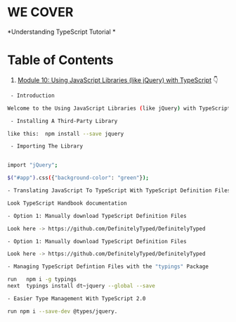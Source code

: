 # WE COVER

*Understanding TypeScript Tutorial *

# Table of Contents


1. [Module 10: Using JavaScript Libraries (like jQuery) with TypeScript]() 👇

	 
```bash
 - Introduction

Welcome to the Using JavaScript Libraries (like jQuery) with TypeScript.
```


```bash
 - Installing A Third-Party Library

like this:  npm install --save jquery
```

```bash
 - Importing The Library


import "jQuery";

$("#app").css({"background-color": "green"});
```


```bash
- Translating JavaScript To TypeScript With TypeScript Definition Files

Look TypeScript Handbook documentation
```


```bash
- Option 1: Manually download TypeScript Definition Files

Look here -> https://github.com/DefinitelyTyped/DefinitelyTyped
```


```bash
- Option 1: Manually download TypeScript Definition Files

Look here -> https://github.com/DefinitelyTyped/DefinitelyTyped
```


```bash
- Managing TypeScript Defintion Files with the "typings" Package

run   npm i -g typings
next  typings install dt~jquery --global --save
```


```bash
- Easier Type Management With TypeScript 2.0

run npm i --save-dev @types/jquery.
```